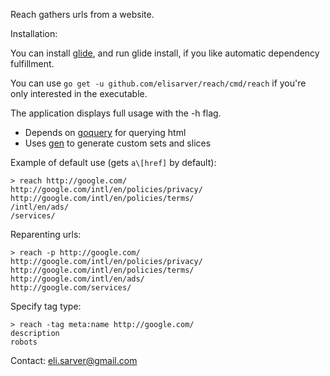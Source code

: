 Reach gathers urls from a website.

Installation:

You can install [glide](https://github.com/Masterminds/glide), and run glide install, if you like automatic dependency fulfillment.

You can use `go get -u github.com/elisarver/reach/cmd/reach` if you're only interested in the executable.

The application displays full usage with the -h flag.

- Depends on [goquery](https://github.com/PuerkitoBio/goquery) for querying html
- Uses [gen](https://github.com/clipperhouse/gen) to generate custom sets and slices

Example of default use (gets `a\[href]` by default):

````
> reach http://google.com/
http://google.com/intl/en/policies/privacy/
http://google.com/intl/en/policies/terms/
/intl/en/ads/
/services/
````

Reparenting urls:
````
> reach -p http://google.com/
http://google.com/intl/en/policies/privacy/
http://google.com/intl/en/policies/terms/
http://google.com/intl/en/ads/
http://google.com/services/
````
Specify tag type:
````
> reach -tag meta:name http://google.com/
description
robots
````

Contact: eli.sarver@gmail.com
